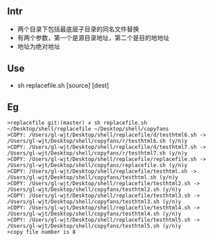 ## Intr
* 两个目录下包括最底层子目录的同名文件替换
* 有两个参数，第一个是源目录地址，第二个是目的地地址
* 地址为绝对地址
## Use
* sh replacefile.sh [source] [dest]
## Eg
    >replacefile git:(master) ✗ sh replacefile.sh ~/Desktop/shell/replacefile ~/Desktop/shell/copyfans 
    >COPY: /Users/gl-wjt/Desktop/shell/replacefile/d/testhtml6.sh -> /Users/gl-wjt/Desktop/shell/copyfans/r/testhtml6.sh (y/n)y
    >COPY: /Users/gl-wjt/Desktop/shell/replacefile/d/testhtml7.sh -> /Users/gl-wjt/Desktop/shell/copyfans/r/testhtml7.sh (y/n)y
    >COPY: /Users/gl-wjt/Desktop/shell/replacefile/replacefile.sh -> /Users/gl-wjt/Desktop/shell/copyfans/replacefile.sh (y/n)y
    >COPY: /Users/gl-wjt/Desktop/shell/replacefile/testhtml.sh -> /Users/gl-wjt/Desktop/shell/copyfans/testhtml.sh (y/n)y
    >COPY: /Users/gl-wjt/Desktop/shell/replacefile/testhtml2.sh -> /Users/gl-wjt/Desktop/shell/copyfans/testhtml2.sh (y/n)y
    >COPY: /Users/gl-wjt/Desktop/shell/replacefile/testhtml3.sh -> /Users/gl-wjt/Desktop/shell/copyfans/testhtml3.sh (y/n)y
    >COPY: /Users/gl-wjt/Desktop/shell/replacefile/testhtml4.sh -> /Users/gl-wjt/Desktop/shell/copyfans/testhtml4.sh (y/n)y
    >COPY: /Users/gl-wjt/Desktop/shell/replacefile/testhtml5.sh -> /Users/gl-wjt/Desktop/shell/copyfans/testhtml5.sh (y/n)y
    >copy file number is 8
